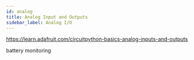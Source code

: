 ```yaml
---
id: analog
title: Analog Input and Outputs
sidebar_label: Analog I/O
---
```


https://learn.adafruit.com/circuitpython-basics-analog-inputs-and-outputs


battery monitoring